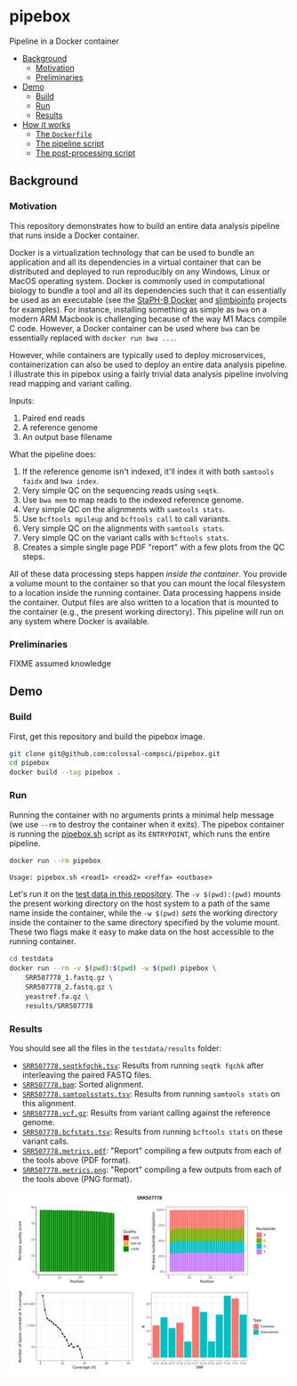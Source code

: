 # pipebox

Pipeline in a Docker container

- [Background](#background)
  - [Motivation](#motivation)
  - [Preliminaries](#preliminaries)
- [Demo](#demo)
  - [Build](#build)
  - [Run](#run)
  - [Results](#results)
- [How it works](#how-it-works)
  - [The `Dockerfile`](#the-dockerfile)
  - [The pipeline script](#the-pipeline-script)
  - [The post-processing script](#the-post-processing-script)


## Background

### Motivation

This repository demonstrates how to build an entire data analysis pipeline that runs inside a Docker container. 

Docker is a virtualization technology that can be used to bundle an application and all its dependencies in a virtual container that can be distributed and deployed to run reproducibly on any Windows, Linux or MacOS operating system. Docker is commonly used in computational biology to bundle a tool and all its dependencies such that it can essentially be used as an executable (see the [StaPH-B Docker](https://github.com/StaPH-B/docker-builds) and [slimbioinfo](https://github.com/stephenturner/slimbioinfo) projects for examples). For instance, installing something as simple as `bwa` on a modern ARM Macbook is challenging because of the way M1 Macs compile C code. However, a Docker container can be used where `bwa` can be essentially replaced with `docker run bwa ...`.

However, while containers are typically used to deploy microservices, containerization can also be used to deploy an entire data analysis pipeline. I illustrate this in pipebox using a fairly trivial data analysis pipeline involving read mapping and variant calling.

Inputs: 

1. Paired end reads
1. A reference genome
1. An output base filename

What the pipeline does:

1. If the reference genome isn't indexed, it'll index it with both `samtools faidx` and `bwa index`.
1. Very simple QC on the sequencing reads using `seqtk`.
1. Use `bwa mem` to map reads to the indexed reference genome.
1. Very simple QC on the alignments with `samtools stats`.
1. Use `bcftools mpileup` and `bcftools call` to call variants.
1. Very simple QC on the alignments with `samtools stats`.
1. Very simple QC on the variant calls with `bcftools stats`.
1. Creates a simple single page PDF "report" with a few plots from the QC steps.

All of these data processing steps happen _inside the container_. You provide a volume mount to the container so that you can mount the local filesystem to a location inside the running container. Data processing happens inside the container. Output files are also written to a location that is mounted to the container (e.g., the present working directory). This pipeline will run on any system where Docker is available. 

### Preliminaries

FIXME assumed knowledge

## Demo

### Build

First, get this repository and build the pipebox image.

```sh
git clone git@github.com:colossal-compsci/pipebox.git
cd pipebox
docker build --tag pipebox .
```

### Run

Running the container with no arguments prints a minimal help message (we use `--rm` to destroy the container when it exits). The pipebox container is running the [pipebox.sh](src/pipebox.sh) script as its `ENTRYPOINT`, which runs the entire pipeline.

```sh
docker run --rm pipebox
```

```
Usage: pipebox.sh <read1> <read2> <reffa> <outbase>
```

Let's run it on the [test data in this repository](testdata). The `-v $(pwd):(pwd)` mounts the present working directory on the host system to a path of the same name inside the container, while the `-w $(pwd)` _sets_ the working directory inside the container to the same directory specified by the volume mount. These two flags make it easy to make data on the host accessible to the running container.

```sh
cd testdata
docker run --rm -v $(pwd):$(pwd) -w $(pwd) pipebox \
    SRR507778_1.fastq.gz \
    SRR507778_2.fastq.gz \
    yeastref.fa.gz \
    results/SRR507778
```

### Results

You should see all the files in the `testdata/results` folder:

- [`SRR507778.seqtkfqchk.tsv`](testdata/results/SRR507778.seqtkfqchk.tsv): Results from running `seqtk fqchk` after interleaving the paired FASTQ files.
- [`SRR507778.bam`](testdata/results/SRR507778.bam): Sorted alignment.
- [`SRR507778.samtoolsstats.tsv`](testdata/results/SRR507778.samtoolsstats.tsv): Results from running `samtools stats` on this alignment.
- [`SRR507778.vcf.gz`](testdata/results/SRR507778.vcf.gz): Results from variant calling against the reference genome.
- [`SRR507778.bcfstats.tsv`](testdata/results/SRR507778.bcfstats.tsv): Results from running `bcftools stats` on these variant calls.
- [`SRR507778.metrics.pdf`](testdata/results/SRR507778.metrics.pdf): "Report" compiling a few outputs from each of the tools above (PDF format).
- [`SRR507778.metrics.png`](testdata/results/SRR507778.metrics.png): "Report" compiling a few outputs from each of the tools above (PNG format).

![Report compiling a few outputs from each of the tools above.](testdata/results/SRR507778.metrics.png)

